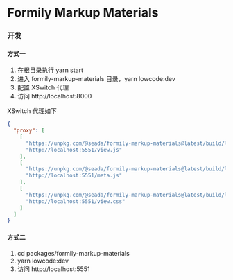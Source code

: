 # Formily Markup Materials

### 开发

#### 方式一

1. 在根目录执行 yarn start
2. 进入 formily-markup-materials 目录，yarn lowcode:dev
3. 配置 XSwitch 代理
4. 访问 http://localhost:8000

XSwitch 代理如下

```json
{
  "proxy": [
    [
      "https://unpkg.com/@seada/formily-markup-materials@latest/build/lowcode/view.js",
      "http://localhost:5551/view.js"
    ],
    [
      "https://unpkg.com/@seada/formily-markup-materials@latest/build/lowcode/meta.js",
      "http://localhost:5551/meta.js"
    ],
    [
      "https://unpkg.com/@seada/formily-markup-materials@latest/build/lowcode/view.css",
      "http://localhost:5551/view.css"
    ]
  ]
}
```

#### 方式二

1. cd packages/formily-markup-materials
2. yarn lowcode:dev
3. 访问 http://localhost:5551
